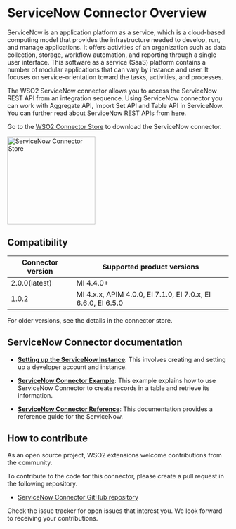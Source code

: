 ﻿---
search:
  boost: 2
---
# ServiceNow Connector Overview

ServiceNow is an application platform as a service, which is a cloud-based computing model that provides the infrastructure needed to develop, run, and manage applications. It offers activities of an organization such as data collection, storage, workflow automation, and reporting through a single user interface. This software as a service (SaaS) platform contains a number of modular applications that can vary by instance and user. It focuses on service-orientation toward the tasks, activities, and processes.

The WSO2 ServiceNow connector allows you to access the ServiceNow REST API from an integration sequence. Using ServiceNow connector you can work with Aggregate API, Import Set API and Table API in ServiceNow. You can further read about ServiceNow REST APIs from [here](https://developer.servicenow.com/dev.do#!/reference/api/orlando/rest/c_TableAPI).

Go to the <a target="_blank" href="https://store.wso2.com/connector/esb-connector-servicenow">WSO2 Connector Store</a> to download the ServiceNow connector.

<img src="{{base_path}}/assets/img/integrate/connectors/servicenow-store.png" title="ServiceNow Connector Store" width="200" alt="ServiceNow Connector Store"/>

## Compatibility

| Connector version    | Supported product versions                                   |
|----------------------|--------------------------------------------------------------|
| 2.0.0(latest)        | MI 4.4.0+                                                    |
| 1.0.2                | MI 4.x.x, APIM 4.0.0, EI 7.1.0, EI 7.0.x, EI 6.6.0, EI 6.5.0 |

For older versions, see the details in the connector store.

## ServiceNow Connector documentation

* **[Setting up the ServiceNow Instance]({{base_path}}/reference/connectors/servicenow-connector/settingup-servicenow-instance/)**: This involves creating and setting up a developer account and instance.

* **[ServiceNow Connector Example]({{base_path}}/reference/connectors/servicenow-connector/servicenow-connector-example/)**: This example explains how to use ServiceNow Connector to create records in a table and retrieve its information. 

* **[ServiceNow Connector Reference]({{base_path}}/reference/connectors/servicenow-connector/servicenow-connector-config/)**: This documentation provides a reference guide for the ServiceNow.

## How to contribute

As an open source project, WSO2 extensions welcome contributions from the community. 

To contribute to the code for this connector, please create a pull request in the following repository. 

* [ServiceNow Connector GitHub repository](https://github.com/wso2-extensions/esb-connector-servicenow)

Check the issue tracker for open issues that interest you. We look forward to receiving your contributions.
